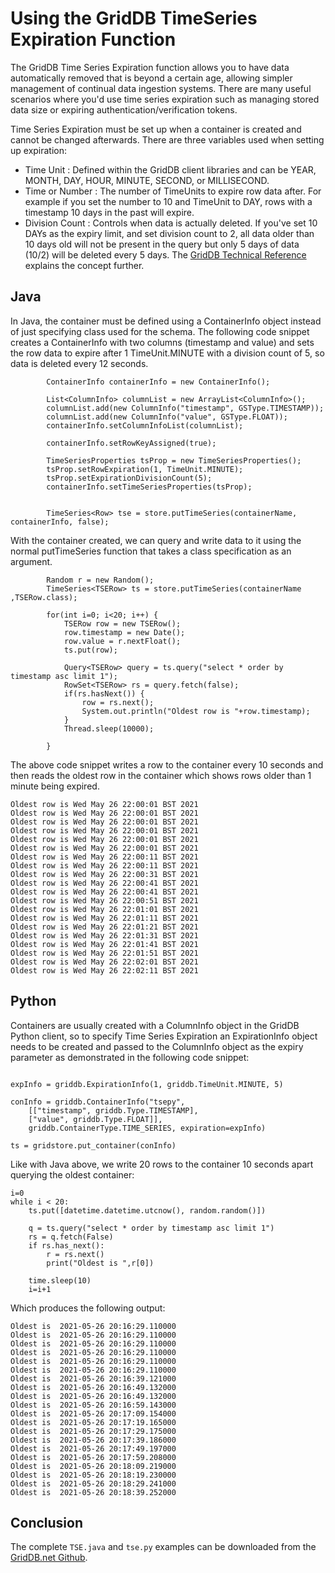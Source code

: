 # Using the GridDB TimeSeries Expiration Function 

The GridDB Time Series Expiration function allows you to have data automatically removed that is beyond a certain age, allowing simpler management of continual data ingestion systems. There are many useful scenarios where you'd use time series expiration such as managing stored data size or expiring  authentication/verification tokens. 

Time Series Expiration must be set up when a container is created and cannot be changed afterwards. There are three variables used when setting up expiration: 

- Time Unit :  Defined within the GridDB client libraries and can be YEAR, MONTH, DAY, HOUR, MINUTE, SECOND, or MILLISECOND.
- Time or Number : The number of TimeUnits to expire row data after. For example if you set the number to 10 and TimeUnit to DAY, rows with a timestamp 10 days in the past will expire.
- Division Count : Controls when data is actually deleted. If you've set 10 DAYs as the expiry limit, and set division count to 2, all data older than 10 days old will not be present in the query but only 5 days of data (10/2) will be deleted every 5 days. The  [GridDB Technical Reference](http://www.toshiba-sol.co.jp/en/pro/griddb/docs-en/v4_1/GridDB_TechnicalReference.html#sec-4.3.7) explains the concept further.


## Java

In Java, the container must be defined using a ContainerInfo object instead of just specifying class used for the schema. The following code snippet creates a ContainerInfo with two columns (timestamp and value) and sets the row data to expire after 1 TimeUnit.MINUTE with a division count of 5, so data is deleted every 12 seconds.


```
        ContainerInfo containerInfo = new ContainerInfo();

        List<ColumnInfo> columnList = new ArrayList<ColumnInfo>();
        columnList.add(new ColumnInfo("timestamp", GSType.TIMESTAMP));
        columnList.add(new ColumnInfo("value", GSType.FLOAT));
        containerInfo.setColumnInfoList(columnList);

        containerInfo.setRowKeyAssigned(true);

        TimeSeriesProperties tsProp = new TimeSeriesProperties();
        tsProp.setRowExpiration(1, TimeUnit.MINUTE);
        tsProp.setExpirationDivisionCount(5);
        containerInfo.setTimeSeriesProperties(tsProp);


        TimeSeries<Row> tse = store.putTimeSeries(containerName, containerInfo, false);
```


With the container created, we can query and write data to it using the normal putTimeSeries function that takes a class specification as an argument. 

```
        Random r = new Random();
        TimeSeries<TSERow> ts = store.putTimeSeries(containerName ,TSERow.class);

        for(int i=0; i<20; i++) {
            TSERow row = new TSERow();
            row.timestamp = new Date();
            row.value = r.nextFloat();
            ts.put(row);

		    Query<TSERow> query = ts.query("select * order by timestamp asc limit 1");
            RowSet<TSERow> rs = query.fetch(false);
            if(rs.hasNext()) {
                row = rs.next();
                System.out.println("Oldest row is "+row.timestamp);
            }
            Thread.sleep(10000);

        }
```

The above code snippet writes a row to the container every 10 seconds and then reads the oldest row in the container which shows rows older than 1 minute being expired. 

```
Oldest row is Wed May 26 22:00:01 BST 2021
Oldest row is Wed May 26 22:00:01 BST 2021
Oldest row is Wed May 26 22:00:01 BST 2021
Oldest row is Wed May 26 22:00:01 BST 2021
Oldest row is Wed May 26 22:00:01 BST 2021
Oldest row is Wed May 26 22:00:01 BST 2021
Oldest row is Wed May 26 22:00:11 BST 2021
Oldest row is Wed May 26 22:00:11 BST 2021
Oldest row is Wed May 26 22:00:31 BST 2021
Oldest row is Wed May 26 22:00:41 BST 2021
Oldest row is Wed May 26 22:00:41 BST 2021
Oldest row is Wed May 26 22:00:51 BST 2021
Oldest row is Wed May 26 22:01:01 BST 2021
Oldest row is Wed May 26 22:01:11 BST 2021
Oldest row is Wed May 26 22:01:21 BST 2021
Oldest row is Wed May 26 22:01:31 BST 2021
Oldest row is Wed May 26 22:01:41 BST 2021
Oldest row is Wed May 26 22:01:51 BST 2021
Oldest row is Wed May 26 22:02:01 BST 2021
Oldest row is Wed May 26 22:02:11 BST 2021
```


## Python


Containers are usually created with a ColumnInfo object in the GridDB Python client, so to specify Time Series Expiration an ExpirationInfo object needs to be created and passed to the ColumnInfo object as the expiry parameter as demonstrated in the following code snippet:

```

expInfo = griddb.ExpirationInfo(1, griddb.TimeUnit.MINUTE, 5)

conInfo = griddb.ContainerInfo("tsepy",
    [["timestamp", griddb.Type.TIMESTAMP],
	["value", griddb.Type.FLOAT]],
	griddb.ContainerType.TIME_SERIES, expiration=expInfo)

ts = gridstore.put_container(conInfo)
```

Like with Java above, we write 20 rows to the container 10 seconds apart querying the oldest container:

```
i=0
while i < 20:
    ts.put([datetime.datetime.utcnow(), random.random()])

    q = ts.query("select * order by timestamp asc limit 1")
    rs = q.fetch(False)
    if rs.has_next():
        r = rs.next()
        print("Oldest is ",r[0])

    time.sleep(10)
    i=i+1
```

Which produces the following output:

```
Oldest is  2021-05-26 20:16:29.110000
Oldest is  2021-05-26 20:16:29.110000
Oldest is  2021-05-26 20:16:29.110000
Oldest is  2021-05-26 20:16:29.110000
Oldest is  2021-05-26 20:16:29.110000
Oldest is  2021-05-26 20:16:29.110000
Oldest is  2021-05-26 20:16:39.121000
Oldest is  2021-05-26 20:16:49.132000
Oldest is  2021-05-26 20:16:49.132000
Oldest is  2021-05-26 20:16:59.143000
Oldest is  2021-05-26 20:17:09.154000
Oldest is  2021-05-26 20:17:19.165000
Oldest is  2021-05-26 20:17:29.175000
Oldest is  2021-05-26 20:17:39.186000
Oldest is  2021-05-26 20:17:49.197000
Oldest is  2021-05-26 20:17:59.208000
Oldest is  2021-05-26 20:18:09.219000
Oldest is  2021-05-26 20:18:19.230000
Oldest is  2021-05-26 20:18:29.241000
Oldest is  2021-05-26 20:18:39.252000
```

## Conclusion

The complete `TSE.java` and `tse.py` examples can be downloaded from the [GridDB.net Github](https://github.com/griddbnet/Using-the-GridDB-TimeSeries-Expiration-Function).
